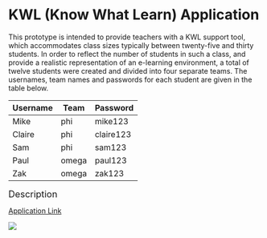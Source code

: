 # KWL (Know What Learn) Application

This prototype is intended to provide teachers with a KWL support tool, which accommodates class sizes typically between twenty-five and thirty students. In order to reflect the number of students in such a class, and provide a realistic representation of an e-learning environment, a total of twelve students were created and divided into four separate teams. The usernames, team names and passwords for each student are given in the table below.

|Username|Team |Password  |
|---     |---  |---       |
|Mike    |phi  |mike123   |
|Claire  |phi  |claire123 |
|Sam     |phi  |sam123    |
|Paul    |omega|paul123   |
|Zak     |omega|zak123    |

<font size="+1">Description</font>

[Application Link](http://kwsapp-env.hvxtdpw5gr.us-east-2.elasticbeanstalk.com/htdocs/login.php)

![](images/)
